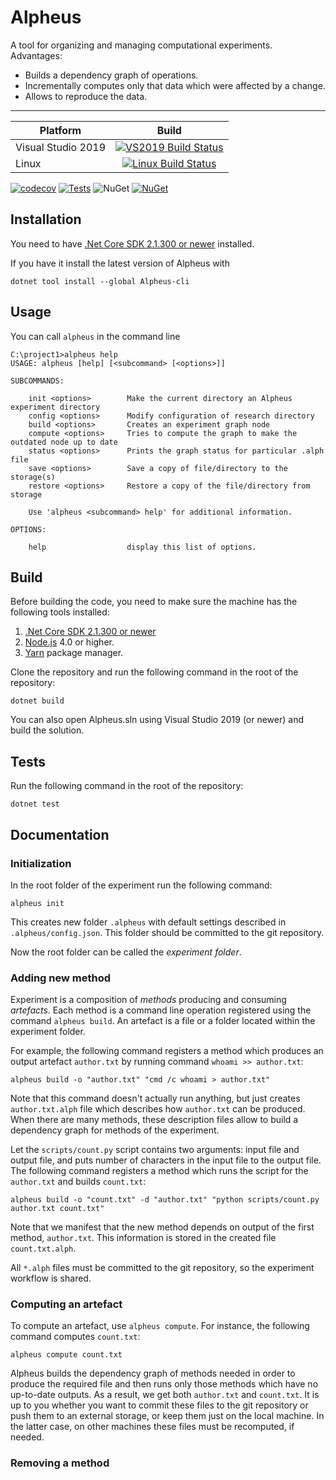# Alpheus

A tool for organizing and managing computational experiments. Advantages:

- Builds a dependency graph of operations.
- Incrementally computes only that data which were affected by a change.
- Allows to reproduce the data.

---

| Platform        | Build           |
| ------------- |:-------------:|
| Visual Studio 2019   | [![VS2019 Build Status](https://img.shields.io/appveyor/ci/dgrechka/alpheus.svg)](https://ci.appveyor.com/project/dgrechka/alpheus) |
| Linux     | [![Linux Build Status](https://travis-ci.org/itislab/alpheus.svg?branch=master)](https://travis-ci.org/itislab/alpheus)  |



[![codecov](https://codecov.io/gh/itislab/alpheus/branch/master/graph/badge.svg)](https://codecov.io/gh/itislab/alpheus)
[![Tests](https://img.shields.io/appveyor/tests/dgrechka/alpheus.svg)](https://ci.appveyor.com/project/dgrechka/alpheus/build/tests)
![NuGet](https://img.shields.io/nuget/v/Alpheus-cli.svg)
[![NuGet](https://img.shields.io/nuget/dt/Alpheus-cli.svg)](https://www.nuget.org/packages/Alpheus-cli/)

## Installation
You need to have [.Net Core SDK 2.1.300 or newer](https://dotnet.microsoft.com/learn/dotnet/hello-world-tutorial) installed.

If you have it install the latest version of Alpheus with

```
dotnet tool install --global Alpheus-cli
```

## Usage

You can call `alpheus` in the command line

```
C:\project1>alpheus help
USAGE: alpheus [help] [<subcommand> [<options>]]

SUBCOMMANDS:

    init <options>        Make the current directory an Alpheus experiment directory
    config <options>      Modify configuration of research directory
    build <options>       Creates an experiment graph node
    compute <options>     Tries to compute the graph to make the outdated node up to date
    status <options>      Prints the graph status for particular .alph file
    save <options>        Save a copy of file/directory to the storage(s)
    restore <options>     Restore a copy of the file/directory from storage

    Use 'alpheus <subcommand> help' for additional information.

OPTIONS:

    help                  display this list of options.
```

## Build

Before building the code, you need to make sure the machine has the following tools installed:

1. [.Net Core SDK 2.1.300 or newer](https://dotnet.microsoft.com/download)
1. [Node.js](https://nodejs.org/) 4.0 or higher.
1. [Yarn](https://yarnpkg.com/) package manager.


Clone the repository and run the following command in the root of the repository:

```
dotnet build
```

You can also open Alpheus.sln using Visual Studio 2019 (or newer) and build the solution.

## Tests

Run the following command in the root of the repository:

```
dotnet test
```

## Documentation

### Initialization

In the root folder of the experiment run the following command:

```
alpheus init
```

This creates new folder `.alpheus` with default settings described in `.alpheus/config.json`. This folder should be committed to the git repository.

Now the root folder can be called the _experiment folder_.

### Adding new method

Experiment is a composition of _methods_ producing and consuming _artefacts_. Each method is a command line operation registered using the command `alpheus build`. An artefact is a file or a folder located within the experiment folder.

For example, the following command registers a method which produces an output artefact `author.txt` by running command `whoami >> author.txt`:

```
alpheus build -o "author.txt" "cmd /c whoami > author.txt"
```

Note that this command doesn't actually run anything, but just creates `author.txt.alph` file which describes how `author.txt` can be produced. When there are many methods, these description files allow to build a dependency graph for methods of the experiment.

Let the `scripts/count.py` script contains two arguments: input file and output file, and puts number of characters in the input file to the output file. The following command registers a method which runs the script for the `author.txt` and builds `count.txt`:

```
alpheus build -o "count.txt" -d "author.txt" "python scripts/count.py author.txt count.txt"
```

Note that we manifest that the new method depends on output of the first method, `author.txt`. This information is stored in the created file `count.txt.alph`. 

All `*.alph` files must be committed to the git repository, so the experiment workflow is shared.

### Computing an artefact

To compute an artefact, use `alpheus compute`. For instance, the following command computes `count.txt`:

```
alpheus compute count.txt
```

Alpheus builds the dependency graph of methods needed in order to produce the required file and then runs only those methods which have no up-to-date outputs. As a result, we get both `author.txt` and `count.txt`. It is up to you whether you want to commit these files to the git repository or push them to an external storage, or keep them just on the local machine. In the latter case, on other machines these files must be recomputed, if needed.

### Removing a method

